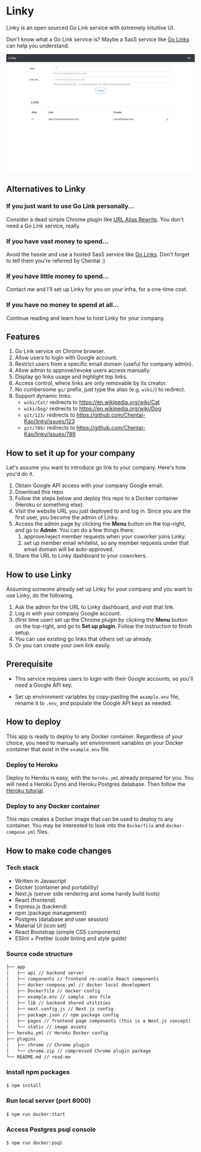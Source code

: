 # Linky
Linky is an open sourced Go Link service with extremely intuitive UI.

Don't know what a Go Link service is? Maybe a SasS service like
[Go Links](https://www.golinks.io/) can help you understand.

![Screenshot](https://github.com/Chentai-Kao/linky/blob/master/screenshot.png)

## Alternatives to Linky
### If you just want to use Go Link personally...
Consider a dead simple Chrome plugin like
[URL Alias Rewrite](https://chrome.google.com/webstore/detail/url-alias-rewrite/mmapmkalidadbdlciojomkedmgcafgef?hl=en-US).
You don't need a Go Link service, really.

### If you have vast money to spend...
Avoid the hassle and use a hosted SasS service like
[Go Links](https://www.golinks.io/).
Don't forget to tell them you're referred by Chentai :)

### If you have little money to spend...
Contact me and I'll set up Linky for you on your infra, for a one-time cost.

### If you have no money to spend at all...
Continue reading and learn how to host Linky for your company.

## Features
1. Go Link service on Chrome browser.
2. Allow users to login with Google account.
3. Restrict users from a specific email domain (useful for company admin).
4. Allow admin to approve/revoke users access manually.
5. Display go links usage and highlight top links.
6. Access control, where links are only removable by its creator.
7. No cumbersome `go/` prefix, just type the alias (e.g. `wiki/`) to redirect.
8. Support dynamic links:
   - `wiki/Cat/` redirects to https://en.wikipedia.org/wiki/Cat
   - `wiki/Dog/` redirects to https://en.wikipedia.org/wiki/Dog
   - `git/123/` redirects to https://github.com/Chentai-Kao/linky/issues/123
   - `git/789/` redirects to https://github.com/Chentai-Kao/linky/issues/789

## How to set it up for your company
Let's assume you want to introduce go link to your company.
Here's how you'd do it.

1. Obtain Google API access with your company Google email.
2. Download this repo.
3. Follow the steps below and deploy this repo to a Docker container
(Heroku or something else).
4. Visit the website URL you just deployed to and log in.
Since you are the first user, you become the admin of Linky.
5. Access the admin page by clicking the **Menu** button on the top-right,
and go to **Admin**. You can do a few things there:
   1. approve/reject member requests when your coworker joins Linky.
   2. set up member email whitelist, so any member requests under that email
    domain will be auto-approved.
6. Share the URL to Linky dashboard to your coworkers.

## How to use Linky
Assuming someone already set up Linky for your company and you want to use
Linky, do the following.

1. Ask the admin for the URL to Linky dashboard, and visit that link.
2. Log in with your company Google account.
3. (first time user) set up the Chrome plugin by clicking the **Menu** button
on the top-right, and go to **Set up plugin**.
Follow the instruction to finish setup.
4. You can use existing go links that others set up already.
5. Or you can create your own link easily.

## Prerequisite
- This service requires users to login with their Google accounts,
so you'll need a Google API key.

- Set up environment variables by copy-pasting the `example.env` file,
rename it to `.env`, and populate the Google API keys as needed.

## How to deploy
This app is ready to deploy to any Docker container.
Regardless of your choice, you need to manually set environment variables
on your Docker container that exist in the `example.env` file.

### Deploy to Heroku
Deploy to Heroku is easy, with the `heroku.yml` already prepared for you.
You will need a Heroku Dyno and Heroku Postgres database.
Then follow the [Heroku tutorial](https://devcenter.heroku.com/articles/build-docker-images-heroku-yml#creating-your-app-from-setup).

### Deploy to any Docker container
This repo creates a Docker image that can be used to deploy to any container.
You may be interested to look into the `Dockerfile` and `docker-compose.yml`
files.

## How to make code changes

### Tech stack
- Written in Javascript
- Docker (container and portability)
- Next.js (server side rendering and some handy build tools)
- React (frontend)
- Express.js (backend)
- npm (package management)
- Postgres (database and user session)
- Material UI (icon set)
- React Bootstrap (simple CSS components)
- ESlint + Prettier (code linting and style guide)

### Source code structure
```
├── app
│   ├── api // backend server
│   ├── components // frontend re-usable React components
│   ├── docker-compose.yml // docker local development
│   ├── Dockerfile // docker config
│   ├── example.env // sample .env file
│   ├── lib // backend shared utilities
│   ├── next.config.js // Next.js config
│   ├── package.json // npm package config
│   ├── pages // frontend page components (this is a Next.js concept)
│   └── static // image assets
├── heroku.yml // Heroku Docker config
├── plugins
│   ├── chrome // Chrome plugin
│   └── chrome.zip // compressed Chrome plugin package
└── README.md // read-me
```

### Install npm packages
```$ npm install```

### Run local server (port 8000)
```$ npm run docker:start```

### Access Postgres psql console
```$ npm run docker:psql```
